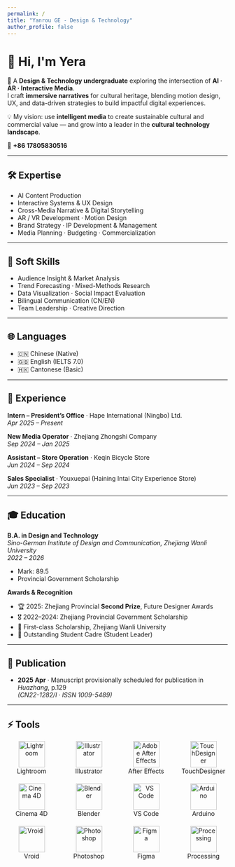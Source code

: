 ```yaml
---
permalink: /
title: "Yanrou GE - Design & Technology"
author_profile: false
---
```


# 👋 Hi, I'm **Yera**

🎨 A **Design & Technology undergraduate** exploring the intersection of **AI · AR · Interactive Media**.  
I craft **immersive narratives** for cultural heritage, blending motion design, UX, and data-driven strategies to build impactful digital experiences.  

💡 My vision: use **intelligent media** to create sustainable cultural and commercial value — and grow into a leader in the **cultural technology landscape**.  

📱 **+86 17805830516**

---

## 🛠 Expertise
- AI Content Production  
- Interactive Systems & UX Design  
- Cross-Media Narrative & Digital Storytelling  
- AR / VR Development · Motion Design  
- Brand Strategy · IP Development & Management  
- Media Planning · Budgeting · Commercialization  

---

## 🤝 Soft Skills
- Audience Insight & Market Analysis  
- Trend Forecasting · Mixed-Methods Research  
- Data Visualization · Social Impact Evaluation  
- Bilingual Communication (CN/EN)  
- Team Leadership · Creative Direction  

---

## 🌐 Languages
- 🇨🇳 Chinese (Native)  
- 🇬🇧 English (IELTS 7.0)  
- 🇭🇰 Cantonese (Basic)  

---

## 💼 Experience
**Intern – President’s Office** · Hape International (Ningbo) Ltd.  
*Apr 2025 – Present*  

**New Media Operator** · Zhejiang Zhongshi Company  
*Sep 2024 – Jan 2025*  

**Assistant – Store Operation** · Keqin Bicycle Store  
*Jun 2024 – Sep 2024*  

**Sales Specialist** · Youxuepai (Haining Intai City Experience Store)  
*Jun 2023 – Sep 2023*  

---

## 🎓 Education
**B.A. in Design and Technology**  
*Sino-German Institute of Design and Communication, Zhejiang Wanli University*  
*2022 – 2026*  
- Mark: 89.5  
- Provincial Government Scholarship  

**Awards & Recognition**  
- 🏆 2025: Zhejiang Provincial **Second Prize**, Future Designer Awards  
- 🎖 2022–2024: Zhejiang Provincial Government Scholarship  
- 🥇 First-class Scholarship, Zhejiang Wanli University  
- 🌟 Outstanding Student Cadre (Student Leader)  

---

## 📄 Publication
- **2025 Apr** · Manuscript provisionally scheduled for publication in *Huazhang*, p.129  
  *(CN22-1282/I · ISSN 1009-5489)*  

---

## ⚡ Tools

<div style="display: grid; grid-template-columns: repeat(4, 1fr); gap: 20px; text-align: center;">
  <div>
    <img src="https://cdn.jsdelivr.net/gh/8CH6/picgo/img/image1.png" alt="Lightroom" style="height:60px;"><br>
    Lightroom
  </div>
  <div>
    <img src="https://cdn.jsdelivr.net/gh/8CH6/picgo/img/image2.png" alt="Illustrator" style="height:60px;"><br>
    Illustrator
  </div>
  <div>
    <img src="https://cdn.jsdelivr.net/gh/8CH6/picgo/img/image3.png" alt="Adobe After Effects" style="height:60px;"><br>
    After Effects
  </div>
  <div>
    <img src="https://cdn.jsdelivr.net/gh/8CH6/picgo/img/image4.png" alt="TouchDesigner" style="height:60px;"><br>
    TouchDesigner
  </div>
  <div>
    <img src="https://cdn.jsdelivr.net/gh/8CH6/picgo/img/image5.png" alt="Cinema 4D" style="height:60px;"><br>
    Cinema 4D
  </div>
  <div>
    <img src="https://cdn.jsdelivr.net/gh/8CH6/picgo/img/image6.png" alt="Blender" style="height:60px;"><br>
    Blender
  </div>
  <div>
    <img src="https://cdn.jsdelivr.net/gh/8CH6/picgo/img/image7.png" alt="VS Code" style="height:60px;"><br>
    VS Code
  </div>
  <div>
    <img src="https://cdn.jsdelivr.net/gh/8CH6/picgo/img/image8.png" alt="Arduino" style="height:60px;"><br>
    Arduino
  </div>
  <div>
    <img src="https://cdn.jsdelivr.net/gh/8CH6/picgo/img/image9.png" alt="Vroid" style="height:60px;"><br>
    Vroid
  </div>
  <div>
    <img src="https://cdn.jsdelivr.net/gh/8CH6/picgo/img/image10.png" alt="Photoshop" style="height:60px;"><br>
    Photoshop
  </div>
  <div>
    <img src="https://cdn.jsdelivr.net/gh/8CH6/picgo/img/image11.png" alt="Figma" style="height:60px;"><br>
    Figma
  </div>
  <div>
    <img src="https://cdn.jsdelivr.net/gh/8CH6/picgo/img/image12.png" alt="Processing" style="height:60px;"><br>
    Processing
  </div>
</div>

